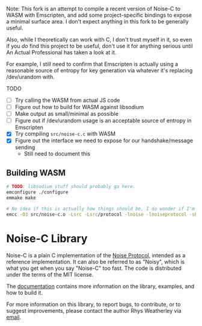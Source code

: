 Note: This fork is an attempt to compile a recent version of Noise-C to WASM with Emscripten, and add some project-specific bindings to expose a minimal surface area. I don't expect anything in this fork to be generally useful.

Also, while I theoretically can work with C, I don't trust myself in it, so even if you _do_ find this project to be useful, don't use it for anything serious until An Actual Professional has taken a look at it.

For example, I still need to confirm that Emscripten is actually using a reasonable source of entropy for key generation via whatever it's replacing /dev/urandom with.

TODO

- [ ] Try calling the WASM from actual JS code
- [ ] Figure out how to build for WASM against libsodium
- [ ] Make output as small/minimal as possible
- [ ] Figure out if /dev/urandom usage is an acceptable source of entropy in Emscripten
- [x] Try compiling `src/noise-c.c` with WASM
- [x] Figure out the interface we need to expose for our handshake/message sending
  - Still need to document this

## Building WASM

```bash
# TODO: libsodium stuff should probably go here.
emconfigure ./configure
emmake make

# No idea if this is actually how things should be, I do wonder if I'm just messing up the automake files.
emcc -O3 src/noise-c.o -Lsrc -Lsrc/protocol -lnoise -lnoiseprotocol -sEXPORTED_FUNCTIONS=_test_handshake -sEXPORTED_RUNTIME_METHODS=cwrap
```

Noise-C Library
===============

Noise-C is a plain C implementation of the
[Noise Protocol](http://noiseprotocol.org), intended as a
reference implementation.  It can also be referred to as "Noisy",
which is what you get when you say "Noise-C" too fast.  The code is
distributed under the terms of the MIT license.

The [documentation](http://rweather.github.io/noise-c/index.html)
contains more information on the library, examples, and how to build it.

For more information on this library, to report bugs, to contribute,
or to suggest improvements, please contact the author Rhys Weatherley via
[email](mailto:rhys.weatherley@gmail.com).
